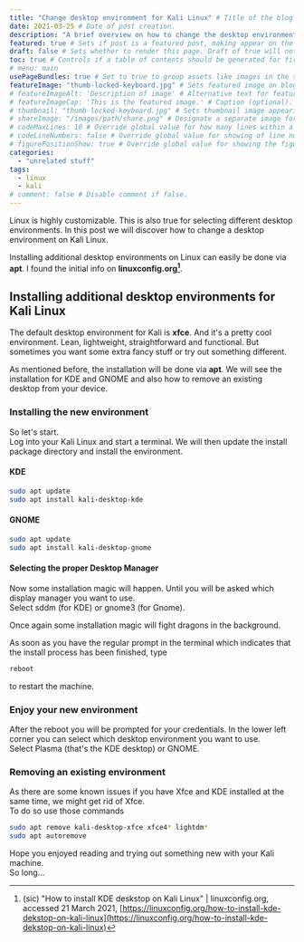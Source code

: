 ```yaml
---
title: "Change desktop environment for Kali Linux" # Title of the blog post.
date: 2021-03-25 # Date of post creation.
description: "A brief overview on how to change the desktop environment for kali linux." # Description used for search engine.
featured: true # Sets if post is a featured post, making appear on the home page side bar.
draft: false # Sets whether to render this page. Draft of true will not be rendered.
toc: true # Controls if a table of contents should be generated for first-level links automatically.
# menu: main
usePageBundles: true # Set to true to group assets like images in the same folder as this post.
featureImage: "thumb-locked-keyboard.jpg" # Sets featured image on blog post.
# featureImageAlt: 'Description of image' # Alternative text for featured image.
# featureImageCap: 'This is the featured image.' # Caption (optional).
# thumbnail: "thumb-locked-keyboard.jpg" # Sets thumbnail image appearing inside card on homepage.
# shareImage: "/images/path/share.png" # Designate a separate image for social media sharing.
# codeMaxLines: 10 # Override global value for how many lines within a code block before auto-collapsing.
# codeLineNumbers: false # Override global value for showing of line numbers within code block.
# figurePositionShow: true # Override global value for showing the figure label.
categories:
  - "unrelated stuff"
tags:
  - linux 
  - kali 
# comment: false # Disable comment if false.
---
```


Linux is highly customizable. This is also true for selecting different desktop environments. In this post we will discover how to change a desktop environment on Kali Linux. 


<!--more-->

Installing additional desktop environments on Linux can easily be done via **apt**. I found the initial info on **linuxconfig.org[^fn1]**.

## Installing additional desktop environments for Kali Linux
The default desktop environment for Kali is **xfce**. And it's a pretty cool environment. Lean, lightweight, straightforward and functional. But sometimes you want some extra fancy stuff or try out something different. 

As mentioned before, the installation will be done via **apt**. We will see the installation for KDE and GNOME and also how to remove an existing desktop from your device. 

### Installing the new environment 
So let's start.  
Log into your Kali Linux and start a terminal. We will then update the install package directory and install the environment.

#### KDE
```bash
sudo apt update 
sudo apt install kali-desktop-kde 
```

#### GNOME 
```bash
sudo apt update
sudo apt install kali-desktop-gnome
```

#### Selecting the proper Desktop Manager 
Now some installation magic will happen. Until you will be asked which display manager you want to use.  
Select sddm (for KDE) or gnome3 (for Gnome).

Once again some installation magic will fight dragons in the background.  

As soon as you have the regular prompt in the terminal which indicates that the install process has been finished, type

```bash
reboot
```

to restart the machine.

### Enjoy your new environment 
After the reboot you will be prompted for your credentials. In the lower left corner you can select which desktop environment you want to use.  
Select Plasma (that's the KDE desktop) or GNOME. 

### Removing an existing environment 
As there are some known issues if you have Xfce and KDE installed at the same time, we might get rid of Xfce.  
To do so use those commands

```bash
sudo apt remove kali-desktop-xfce xfce4* lightdm* 
sudo apt autoremove 
```

Hope you enjoyed reading and trying out something new with your Kali machine.  
So long...

[^fn1]: (sic) "How to install KDE deskstop on Kali Linux" | linuxconfig.org, accessed 21 March 2021, [https://linuxconfig.org/how-to-install-kde-dekstop-on-kali-linux](https://linuxconfig.org/how-to-install-kde-dekstop-on-kali-linux)

